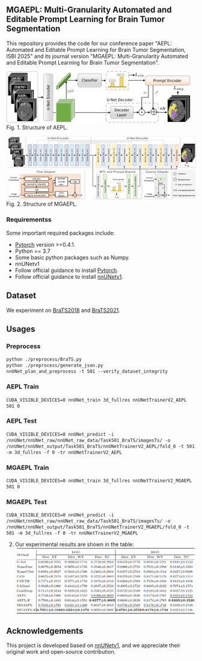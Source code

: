 ## MGAEPL: Multi-Granularity Automated and Editable Prompt Learning for Brain Tumor Segmentation
This repository provides the code for our conference paper "AEPL: Automated and Editable Prompt Learning for Brain Tumor Segmentation, ISBI 2025" and its journal version "MGAEPL: Multi-Granularity Automated and Editable
Prompt Learning for Brain Tumor Segmentation". 





![AEPL](./pictures/AEPL_v6.png)
Fig. 1. Structure of AEPL.

![MGAEPL](./pictures/AEPL_v13.png)
Fig. 2. Structure of MGAEPL.

### Requirementss
Some important required packages include:
* [Pytorch][torch_link] version >=0.4.1.
* Python == 3.7 
* Some basic python packages such as Numpy.
* nnUNetv1
* Follow official guidance to install [Pytorch][torch_link]. 
* Follow official guidance to install [nnUNetv1][nnUNetv1_link].

[torch_link]:https://pytorch.org/
[nnUNetv1_link]:https://github.com/MIC-DKFZ/nnUNet/tree/nnunetv1?tab=readme-ov-file#installation

## Dataset
We experiment on [BraTS2018][BraTS2018_link] and [BraTS2021][BraTS2018_link].

[BraTS2018_link]:https://www.med.upenn.edu/sbia/brats2018/data.html
[BraTS2021_link]:https://www.cancerimagingarchive.net/analysis-result/rsna-asnr-miccai-brats-2021/
## Usages
### Preprocess
```
python ./preprocess/BraTS.py
python ./preprocess/generate_json.py
nnUNet_plan_and_preprocess -t 501 --verify_dataset_integrity
```

### AEPL Train
```
CUDA_VISIBLE_DEVICES=0 nnUNet_train 3d_fullres nnUNetTrainerV2_AEPL 501 0
```

### AEPL Test
```
CUDA_VISIBLE_DEVICES=0 nnUNet_predict -i /nnUNet/nnUNet_raw/nnUNet_raw_data/Task501_BraTS/imagesTs/ -o /nnUNet/nnUNet_output/Task501_BraTS/nnUNetTrainerV2_AEPL/fold_0 -t 501 -m 3d_fullres -f 0 -tr nnUNetTrainerV2_AEPL
```
### MGAEPL Train
```
CUDA_VISIBLE_DEVICES=0 nnUNet_train 3d_fullres nnUNetTrainerV2_MGAEPL 501 0
```

### MGAEPL Test
```
CUDA_VISIBLE_DEVICES=0 nnUNet_predict -i /nnUNet/nnUNet_raw/nnUNet_raw_data/Task501_BraTS/imagesTs/ -o /nnUNet/nnUNet_output/Task501_BraTS/nnUNetTrainerV2_MGAEPL/fold_0 -t 501 -m 3d_fullres -f 0 -tr nnUNetTrainerV2_MGAEPL
```
2. Our experimental results are shown in the table:
![refinement](./pictures/MGAEPL_COMP.png)


## Acknowledgements

This project is developed based on [nnUNetv1](https://github.com/MIC-DKFZ/nnUNet/tree/nnunetv1), and we appreciate their original work and open-source contribution.

